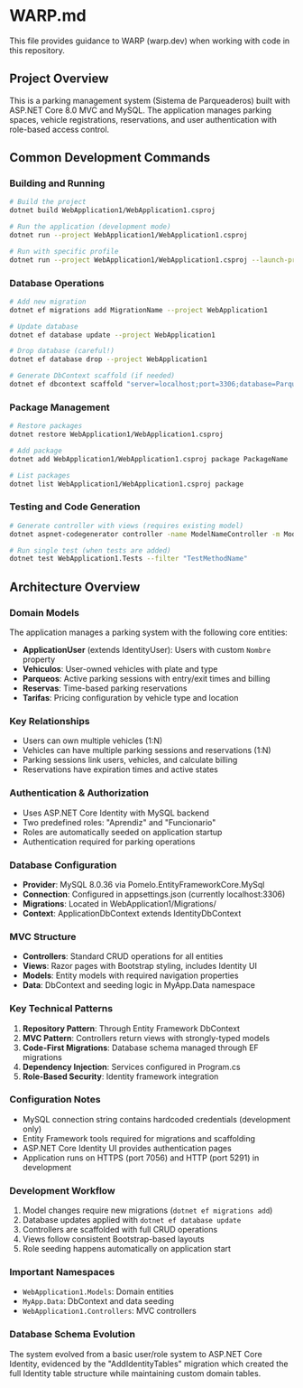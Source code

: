 # WARP.md

This file provides guidance to WARP (warp.dev) when working with code in this repository.

## Project Overview

This is a parking management system (Sistema de Parqueaderos) built with ASP.NET Core 8.0 MVC and MySQL. The application manages parking spaces, vehicle registrations, reservations, and user authentication with role-based access control.

## Common Development Commands

### Building and Running
```bash
# Build the project
dotnet build WebApplication1/WebApplication1.csproj

# Run the application (development mode)
dotnet run --project WebApplication1/WebApplication1.csproj

# Run with specific profile
dotnet run --project WebApplication1/WebApplication1.csproj --launch-profile https
```

### Database Operations
```bash
# Add new migration
dotnet ef migrations add MigrationName --project WebApplication1

# Update database
dotnet ef database update --project WebApplication1

# Drop database (careful!)
dotnet ef database drop --project WebApplication1

# Generate DbContext scaffold (if needed)
dotnet ef dbcontext scaffold "server=localhost;port=3306;database=ParqueaderoDB;user=root;password=carlosmanuel" Pomelo.EntityFrameworkCore.MySql --project WebApplication1 --output-dir Models --context-dir Data
```

### Package Management
```bash
# Restore packages
dotnet restore WebApplication1/WebApplication1.csproj

# Add package
dotnet add WebApplication1/WebApplication1.csproj package PackageName

# List packages
dotnet list WebApplication1/WebApplication1.csproj package
```

### Testing and Code Generation
```bash
# Generate controller with views (requires existing model)
dotnet aspnet-codegenerator controller -name ModelNameController -m ModelName -dc ApplicationDbContext --relativeFolderPath Controllers --useDefaultLayout --referenceScriptLibraries -f

# Run single test (when tests are added)
dotnet test WebApplication1.Tests --filter "TestMethodName"
```

## Architecture Overview

### Domain Models
The application manages a parking system with the following core entities:

- **ApplicationUser** (extends IdentityUser): Users with custom `Nombre` property
- **Vehiculos**: User-owned vehicles with plate and type
- **Parqueos**: Active parking sessions with entry/exit times and billing
- **Reservas**: Time-based parking reservations
- **Tarifas**: Pricing configuration by vehicle type and location

### Key Relationships
- Users can own multiple vehicles (1:N)
- Vehicles can have multiple parking sessions and reservations (1:N)
- Parking sessions link users, vehicles, and calculate billing
- Reservations have expiration times and active states

### Authentication & Authorization
- Uses ASP.NET Core Identity with MySQL backend
- Two predefined roles: "Aprendiz" and "Funcionario"
- Roles are automatically seeded on application startup
- Authentication required for parking operations

### Database Configuration
- **Provider**: MySQL 8.0.36 via Pomelo.EntityFrameworkCore.MySql
- **Connection**: Configured in appsettings.json (currently localhost:3306)
- **Migrations**: Located in WebApplication1/Migrations/
- **Context**: ApplicationDbContext extends IdentityDbContext

### MVC Structure
- **Controllers**: Standard CRUD operations for all entities
- **Views**: Razor pages with Bootstrap styling, includes Identity UI
- **Models**: Entity models with required navigation properties
- **Data**: DbContext and seeding logic in MyApp.Data namespace

### Key Technical Patterns
1. **Repository Pattern**: Through Entity Framework DbContext
2. **MVC Pattern**: Controllers return views with strongly-typed models
3. **Code-First Migrations**: Database schema managed through EF migrations
4. **Dependency Injection**: Services configured in Program.cs
5. **Role-Based Security**: Identity framework integration

### Configuration Notes
- MySQL connection string contains hardcoded credentials (development only)
- Entity Framework tools required for migrations and scaffolding
- ASP.NET Core Identity UI provides authentication pages
- Application runs on HTTPS (port 7056) and HTTP (port 5291) in development

### Development Workflow
1. Model changes require new migrations (`dotnet ef migrations add`)
2. Database updates applied with `dotnet ef database update`
3. Controllers are scaffolded with full CRUD operations
4. Views follow consistent Bootstrap-based layouts
5. Role seeding happens automatically on application start

### Important Namespaces
- `WebApplication1.Models`: Domain entities
- `MyApp.Data`: DbContext and data seeding
- `WebApplication1.Controllers`: MVC controllers

### Database Schema Evolution
The system evolved from a basic user/role system to ASP.NET Core Identity, evidenced by the "AddIdentityTables" migration which created the full Identity table structure while maintaining custom domain tables.